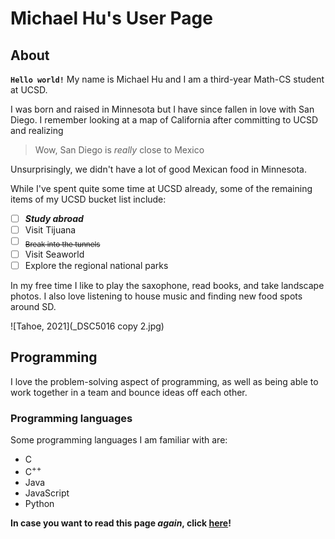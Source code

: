 # Michael Hu's User Page

## About
**`Hello world!`** My name is Michael Hu and I am a third-year Math-CS student at UCSD.

I was born and raised in Minnesota but I have since fallen in love with San Diego. I remember looking at a map of California after committing to UCSD and realizing
> Wow, San Diego is *really* close to Mexico

Unsurprisingly, we didn't have a lot of good Mexican food in Minnesota.

While I've spent quite some time at UCSD already, some of the remaining items of my UCSD bucket list include:
- [ ] ***Study abroad***
- [ ] Visit Tijuana
- [ ] <sub>~~Break into the tunnels~~</sub>
- [ ] Visit Seaworld
- [ ] Explore the regional national parks

In my free time I like to play the saxophone, read books, and take landscape photos. I also love listening to house music and finding new food spots around SD.

![Tahoe, 2021](_DSC5016 copy 2.jpg)

## Programming
I love the problem-solving aspect of programming, as well as being able to work together in a team and bounce ideas off each other.

### Programming languages
Some programming languages I am familiar with are:
- C
- C<sup>++</sup>
- Java
- JavaScript
- Python


**In case you want to read this page _again_, click [here](https://github.com/dr-donut/CSE110Lab1/blob/vs-add-read-me/index.md)!**